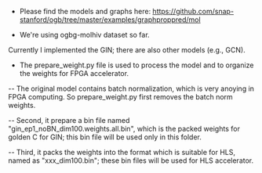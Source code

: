 - Please find the models and graphs here:
https://github.com/snap-stanford/ogb/tree/master/examples/graphproppred/mol

- We're using ogbg-molhiv dataset so far.

Currently I implemented the GIN; there are also other models (e.g., GCN).

- The prepare_weight.py file is used to process the model and to organize the weights for FPGA accelerator.

-- The original model contains batch normalization, which is very anoying in FPGA computing. So prepare_weight.py first removes the batch norm weights.

-- Second, it prepare a bin file named "gin_ep1_noBN_dim100.weights.all.bin", which is the packed weights for golden C for GIN; this bin file will be used only in this folder.

-- Third, it packs the weights into the format which is suitable for HLS, named as "xxx_dim100.bin"; these bin files will be used for HLS accelerator.

